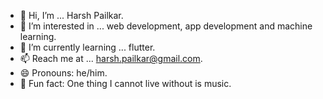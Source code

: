 - 👋 Hi, I’m ... Harsh Pailkar.
- 👀 I’m interested in ... web development, app development and machine learning.
- 🌱 I’m currently learning ... flutter.
- 📫 Reach me at ... harsh.pailkar@gmail.com.
- 😄 Pronouns: he/him.
- 🌟 Fun fact: One thing I cannot live without is music. 

